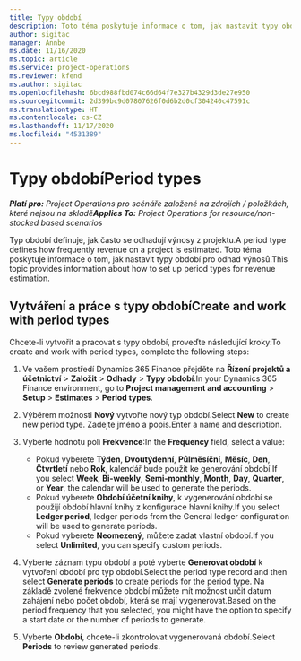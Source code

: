 ```yaml
---
title: Typy období
description: Toto téma poskytuje informace o tom, jak nastavit typy období pro odhad výnosů.
author: sigitac
manager: Annbe
ms.date: 11/16/2020
ms.topic: article
ms.service: project-operations
ms.reviewer: kfend
ms.author: sigitac
ms.openlocfilehash: 6bcd988fbd074c66d64f7e327b4329d3de27e950
ms.sourcegitcommit: 2d399bc9d07807626f0d6b2d0cf304240c47591c
ms.translationtype: HT
ms.contentlocale: cs-CZ
ms.lasthandoff: 11/17/2020
ms.locfileid: "4531389"
---
```

# <a name="period-types"></a><span data-ttu-id="8dc8f-103">Typy období</span><span class="sxs-lookup"><span data-stu-id="8dc8f-103">Period types</span></span>

<span data-ttu-id="8dc8f-104">_**Platí pro:** Project Operations pro scénáře založené na zdrojích / položkách, které nejsou na skladě_</span><span class="sxs-lookup"><span data-stu-id="8dc8f-104">_**Applies To:** Project Operations for resource/non-stocked based scenarios_</span></span>

<span data-ttu-id="8dc8f-105">Typ období definuje, jak často se odhadují výnosy z projektu.</span><span class="sxs-lookup"><span data-stu-id="8dc8f-105">A period type defines how frequently revenue on a project is estimated.</span></span> <span data-ttu-id="8dc8f-106">Toto téma poskytuje informace o tom, jak nastavit typy období pro odhad výnosů.</span><span class="sxs-lookup"><span data-stu-id="8dc8f-106">This topic provides information about how to set up period types for revenue estimation.</span></span> 

## <a name="create-and-work-with-period-types"></a><span data-ttu-id="8dc8f-107">Vytváření a práce s typy období</span><span class="sxs-lookup"><span data-stu-id="8dc8f-107">Create and work with period types</span></span>
<span data-ttu-id="8dc8f-108">Chcete-li vytvořit a pracovat s typy období, proveďte následující kroky:</span><span class="sxs-lookup"><span data-stu-id="8dc8f-108">To create and work with period types, complete the following steps:</span></span>

1. <span data-ttu-id="8dc8f-109">Ve vašem prostředí Dynamics 365 Finance přejděte na **Řízení projektů a účetnictví** > **Založit** > **Odhady** > **Typy období**.</span><span class="sxs-lookup"><span data-stu-id="8dc8f-109">In your Dynamics 365 Finance environment, go to **Project management and accounting** > **Setup** > **Estimates** > **Period types**.</span></span>
2. <span data-ttu-id="8dc8f-110">Výběrem možnosti **Nový** vytvořte nový typ období.</span><span class="sxs-lookup"><span data-stu-id="8dc8f-110">Select **New** to create new period type.</span></span> <span data-ttu-id="8dc8f-111">Zadejte jméno a popis.</span><span class="sxs-lookup"><span data-stu-id="8dc8f-111">Enter a name and description.</span></span>
3. <span data-ttu-id="8dc8f-112">Vyberte hodnotu poli **Frekvence**:</span><span class="sxs-lookup"><span data-stu-id="8dc8f-112">In the **Frequency** field, select a value:</span></span>

    - <span data-ttu-id="8dc8f-113">Pokud vyberete **Týden**, **Dvoutýdenní**, **Půlměsíční**, **Měsíc**, **Den**, **Čtvrtletí** nebo **Rok**, kalendář bude použit ke generování období.</span><span class="sxs-lookup"><span data-stu-id="8dc8f-113">If you select **Week**, **Bi-weekly**, **Semi-monthly**, **Month**, **Day**, **Quarter**, or **Year**, the calendar will be used to generate the periods.</span></span> 
    - <span data-ttu-id="8dc8f-114">Pokud vyberete **Období účetní knihy**, k vygenerování období se použijí období hlavní knihy z konfigurace hlavní knihy.</span><span class="sxs-lookup"><span data-stu-id="8dc8f-114">If you select **Ledger period**, ledger periods from the General ledger configuration will be used to generate periods.</span></span>
    - <span data-ttu-id="8dc8f-115">Pokud vyberete **Neomezený**, můžete zadat vlastní období.</span><span class="sxs-lookup"><span data-stu-id="8dc8f-115">If you select **Unlimited**, you can specify custom periods.</span></span>
4. <span data-ttu-id="8dc8f-116">Vyberte záznam typu období a poté vyberte **Generovat období** k vytvoření období pro typ období.</span><span class="sxs-lookup"><span data-stu-id="8dc8f-116">Select the period type record and then select **Generate periods** to create periods for the period type.</span></span> <span data-ttu-id="8dc8f-117">Na základě zvolené frekvence období můžete mít možnost určit datum zahájení nebo počet období, která se mají vygenerovat.</span><span class="sxs-lookup"><span data-stu-id="8dc8f-117">Based on the period frequency that you selected, you might have the option to specify a start date or the number of periods to generate.</span></span>
5. <span data-ttu-id="8dc8f-118">Vyberte **Období**, chcete-li zkontrolovat vygenerovaná období.</span><span class="sxs-lookup"><span data-stu-id="8dc8f-118">Select **Periods** to review generated periods.</span></span>

